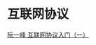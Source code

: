 # 互联网协议

[阮一峰 互联网协议入门（一）](http://www.ruanyifeng.com/blog/2012/05/internet_protocol_suite_part_i.html)

